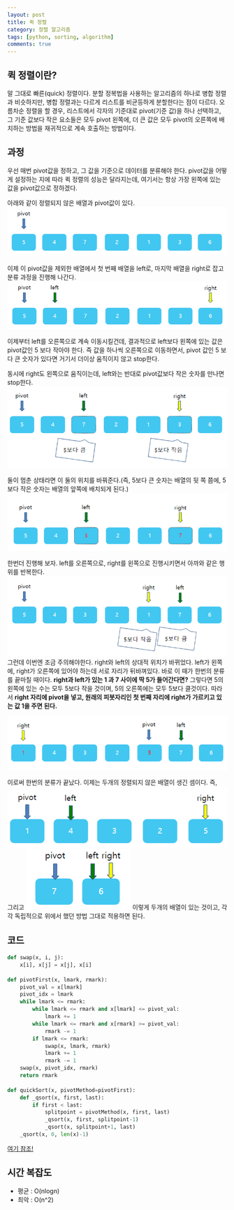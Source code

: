 ```yaml
---
layout: post
title: 퀵 정렬
category: 정렬 알고리즘
tags: [python, sorting, algorithm]
comments: true
---
```


## 퀵 정렬이란?
말 그대로 빠른(quick) 정렬이다. 분할 정복법을 사용하는 알고리즘의 하나로 병합 정렬과 비슷하지만, 병합 정렬과는 다르게 리스트를 비균등하게 분할한다는 점이 다르다.
오름차순 정렬을 할 경우, 리스트에서 각자의 기준대로 pivot(기준 값)을 하나 선택하고, 그 기준 값보다 작은 요소들은 모두 pivot 왼쪽에, 더 큰 값은 모두 pivot의 오른쪽에 배치하는 방법을 재귀적으로 계속 호출하는 방법이다.

## 과정
우선 매번 pivot값을 정하고, 그 값을 기준으로 데이터를 분류해야 한다. pivot값을 어떻게 설정하는 지에 따라 퀵 정렬의 성능은 달라지는데, 여기서는 항상 가장 왼쪽에 있는 값을 pivot값으로 정하겠다.

아래와 같이 정렬되지 않은 배열과 pivot값이 있다.
![quick3](/public/img/sorting/quick/quick1.PNG)

이제 이 pivot값을 제외한 배열에서 첫 번째 배열을 left로, 마지막 배열을 right로 잡고 분류 과정을 진행해 나간다.
![quick2](/public/img/sorting/quick/quick2.PNG)

이제부터 left를 오른쪽으로 계속 이동시킬건데, 결과적으로 left보다 왼쪽에 있는 값은 pivot값인 5 보다 작아야 한다. 즉 값을 하나씩 오른쪽으로 이동하면서, pivot 값인 5 보다 큰 숫자가 있다면 거기서 더이상 움직이지 않고 stop한다. 

동시에 right도 왼쪽으로 움직이는데, left와는 반대로 pivot값보다 작은 숫자를 만나면 stop한다. 
![quick3](/public/img/sorting/quick/quick3.PNG)

둘이 멈춘 상태라면 이 둘의 위치를 바꿔준다.(즉, 5보다 큰 숫자는 배열의 뒷 쪽 쯤에, 5보다 작은 숫자는 배열의 앞쪽에 배치되게 된다.)
![quick4](/public/img/sorting/quick/quick4.PNG)

한번더 진행해 보자. left를 오른쪽으로, right를 왼쪽으로 진행시키면서 아까와 같은 행위를 반복한다.
![quick5](/public/img/sorting/quick/quick5.PNG)
그런데 이번엔 조금 주의해야한다. right와 left의 상대적 위치가 바뀌었다. left가 왼쪽에, right가 오른쪽에 있어야 하는데 서로 자리가 뒤바껴있다. 바로 이 때가 한번의 분류를 끝마칠 때이다. **right과 left가 있는 1 과 7 사이에 딱 5가 들어간다면?** 그렇다면 5의 왼쪽에 있는 수는 모두 5보다 작을 것이며, 5의 오른쪽에는 모두 5보다 클것이다. 따라서 **right 자리에 pivot을 넣고, 원래의 피봇자리인 첫 번째 자리에 right가 가르키고 있는 값 1을 주면 된다.**

![quick6](/public/img/sorting/quick/quick6.PNG)

이로써 한번의 분류가 끝났다. 이제는 두개의 정렬되지 않은 배열이 생긴 셈이다. 즉, 
![quick7](/public/img/sorting/quick/quick7.PNG) 
그리고
![quick8](/public/img/sorting/quick/quick8.PNG)
이렇게 두개의 배열이 있는 것이고, 각각 독립적으로 위에서 했던 방법 그대로 적용하면 된다.

## 코드
```python
def swap(x, i, j):
    x[i], x[j] = x[j], x[i]

def pivotFirst(x, lmark, rmark):
    pivot_val = x[lmark]
    pivot_idx = lmark
    while lmark <= rmark:
        while lmark <= rmark and x[lmark] <= pivot_val:
            lmark += 1
        while lmark <= rmark and x[rmark] >= pivot_val:
            rmark -= 1
        if lmark <= rmark:
            swap(x, lmark, rmark)
            lmark += 1
            rmark -= 1
    swap(x, pivot_idx, rmark)
    return rmark

def quickSort(x, pivotMethod=pivotFirst):
    def _qsort(x, first, last):
        if first < last:
            splitpoint = pivotMethod(x, first, last)
            _qsort(x, first, splitpoint-1)
            _qsort(x, splitpoint+1, last)
    _qsort(x, 0, len(x)-1)
```
[여기 참조!](http://ejklike.github.io/2017/03/04/sorting-algorithms-with-python.html)

## 시간 복잡도
* 평균 : O(nlogn)
* 최악 : O(n^2)